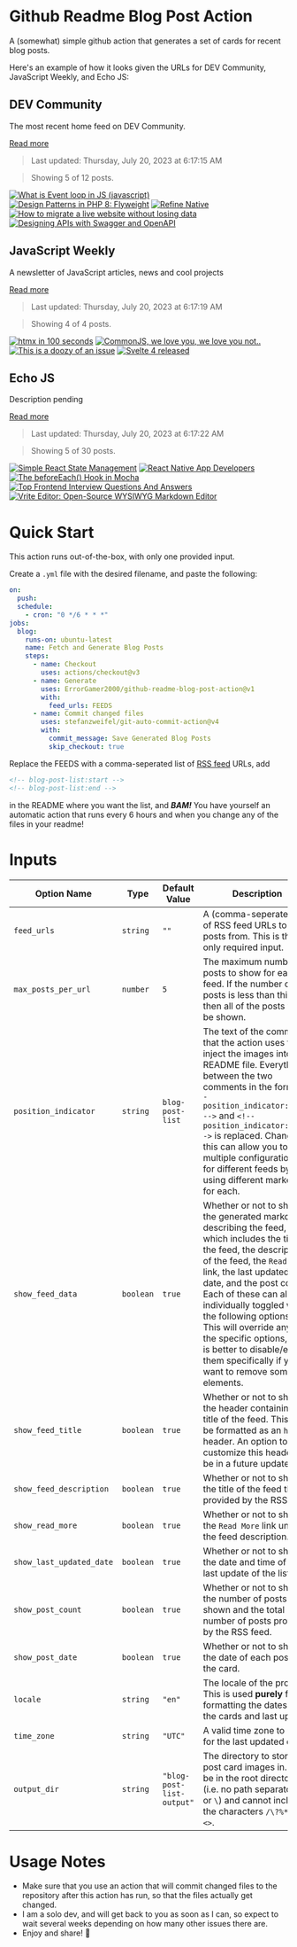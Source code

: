 # Github Readme Blog Post Action

A (somewhat) simple github action that generates a set of cards for recent blog posts.

Here's an example of how it looks given the URLs for DEV Community, JavaScript Weekly, and Echo JS:

<!-- post-list:start -->
## DEV Community

The most recent home feed on DEV Community.

[Read more](https://dev.to)
> Last updated: Thursday, July 20, 2023 at 6:17:15 AM

> Showing 5 of 12 posts.

[![What is Event loop in JS (javascript)](https://raw.githubusercontent.com/ErrorGamer2000/github-readme-blog-post-action/main/generated_files/DEV_Community/What_is_Event_loop_in_JS_(javascript).svg)](https://dev.to/diwakarkashyap/what-is-event-loop-in-js-javascript-57kh)
[![Design Patterns in PHP 8: Flyweight](https://raw.githubusercontent.com/ErrorGamer2000/github-readme-blog-post-action/main/generated_files/DEV_Community/Design_Patterns_in_PHP_8__Flyweight.svg)](https://dev.to/zhukmax/design-patterns-in-php-8-flyweight-5e0h)
[![Refine Native](https://raw.githubusercontent.com/ErrorGamer2000/github-readme-blog-post-action/main/generated_files/DEV_Community/Refine_Native.svg)](https://dev.to/abdellah711/refine-native-2p1d)
[![How to migrate a live website without losing data](https://raw.githubusercontent.com/ErrorGamer2000/github-readme-blog-post-action/main/generated_files/DEV_Community/How_to_migrate_a_live_website_without_losing_data.svg)](https://dev.to/accreditly/how-to-migrate-a-live-website-without-losing-data-53g4)
[![Designing APIs with Swagger and OpenAPI](https://raw.githubusercontent.com/ErrorGamer2000/github-readme-blog-post-action/main/generated_files/DEV_Community/Designing_APIs_with_Swagger_and_OpenAPI.svg)](https://dev.to/nfrankel/designing-apis-with-swagger-and-openapi-43e6)


## JavaScript Weekly

A newsletter of JavaScript articles, news and cool projects

[Read more](https://javascriptweekly.com/)
> Last updated: Thursday, July 20, 2023 at 6:17:19 AM

> Showing 4 of 4 posts.

[![htmx in 100 seconds](https://raw.githubusercontent.com/ErrorGamer2000/github-readme-blog-post-action/main/generated_files/JavaScript_Weekly/htmx_in_100_seconds.svg)](https://javascriptweekly.com/issues/647)
[![CommonJS, we love you, we love you not..](https://raw.githubusercontent.com/ErrorGamer2000/github-readme-blog-post-action/main/generated_files/JavaScript_Weekly/CommonJS__we_love_you__we_love_you_not...svg)](https://javascriptweekly.com/issues/646)
[![This is a doozy of an issue](https://raw.githubusercontent.com/ErrorGamer2000/github-readme-blog-post-action/main/generated_files/JavaScript_Weekly/This_is_a_doozy_of_an_issue.svg)](https://javascriptweekly.com/issues/645)
[![Svelte 4 released](https://raw.githubusercontent.com/ErrorGamer2000/github-readme-blog-post-action/main/generated_files/JavaScript_Weekly/Svelte_4_released.svg)](https://javascriptweekly.com/issues/644)


## Echo JS

Description pending

[Read more](
http://www.echojs.com
)
> Last updated: Thursday, July 20, 2023 at 6:17:22 AM

> Showing 5 of 30 posts.

[![Simple React State Management](https://raw.githubusercontent.com/ErrorGamer2000/github-readme-blog-post-action/main/generated_files/_Echo_JS_/Simple_React_State_Management.svg)](https://daniel-payne-keldan-systems.medium.com/is-this-all-i-need-for-great-react-state-management-bd27d390e5a6)
[![
React Native App Developers
](https://raw.githubusercontent.com/ErrorGamer2000/github-readme-blog-post-action/main/generated_files/_Echo_JS_/_React_Native_App_Developers_.svg)](
https://www.instaittech.com/services/react-native-app-development
)
[![The `beforeEach()` Hook in Mocha](https://raw.githubusercontent.com/ErrorGamer2000/github-readme-blog-post-action/main/generated_files/_Echo_JS_/The_`beforeEach()`_Hook_in_Mocha.svg)](
https://masteringjs.io/tutorials/mocha/beforeeach
)
[![Top Frontend Interview Questions And Answers](https://raw.githubusercontent.com/ErrorGamer2000/github-readme-blog-post-action/main/generated_files/_Echo_JS_/Top_Frontend_Interview_Questions_And_Answers.svg)](
https://www.frontendinterviewquestions.com/interview-questions/frontend-developer-interview-questions-for-freshers
)
[![Vrite Editor: Open-Source WYSIWYG Markdown Editor](https://raw.githubusercontent.com/ErrorGamer2000/github-readme-blog-post-action/main/generated_files/_Echo_JS_/Vrite_Editor__Open-Source_WYSIWYG_Markdown_Editor.svg)](https://vrite.io/blog/vrite-editor-open-source-wysiwyg-markdown-editor/)


<!-- post-list:end -->

# Quick Start

This action runs out-of-the-box, with only one provided input.

Create a `.yml` file with the desired filename, and paste the following:

```yml
on:
  push:
  schedule:
    - cron: "0 */6 * * *"
jobs:
  blog:
    runs-on: ubuntu-latest
    name: Fetch and Generate Blog Posts
    steps:
      - name: Checkout
        uses: actions/checkout@v3
      - name: Generate
        uses: ErrorGamer2000/github-readme-blog-post-action@v1
        with:
          feed_urls: FEEDS
      - name: Commit changed files
        uses: stefanzweifel/git-auto-commit-action@v4
        with:
          commit_message: Save Generated Blog Posts
          skip_checkout: true
```

Replace the FEEDS with a comma-seperated list of [RSS feed](https://rss.com/blog/how-do-rss-feeds-work/) URLs, add

```md
<!-- blog-post-list:start -->
<!-- blog-post-list:end -->
```

in the README where you want the list, and **_BAM!_** You have yourself an automatic action that runs every 6 hours and when you change any of the files in your readme!

# Inputs

<table>
  <thead>
    <tr>
      <th>Option Name</th>
      <th>Type</th>
      <th>Default Value</th>
      <th>Description</th>
    </tr>
  </thead>
  <tbody>
    <tr>
      <td><code>feed_urls</code></td>
      <td><code>string</code></td>
      <td><code>""</code></td>
      <td>A (comma-seperated) list of RSS feed URLs to load posts from. This is the only required input.</td>
    </tr>
    <tr>
      <td><code>max_posts_per_url</code></td>
      <td><code>number</code></td>
      <td><code>5</code></td>
      <td>The maximum number of posts to show for each feed. If the number of posts is less than this, then all of the posts will be shown.</td>
    </tr>
    <tr>
      <td><code>position_indicator</code></td>
      <td><code>string</code></td>
      <td><code>blog-post-list</code></td>
      <td>The text of the comments that the action uses to inject the images into the README file. Everything between the two comments in the form <code>&lt;!-- position_indicator:start --&gt;</code> and <code>&lt;!-- position_indicator:end --&gt;</code> is replaced. Changing this can allow you to use multiple configurations for different feeds by using different markers for each.</td>
    </tr>
    <tr>
      <td><code>show_feed_data</code></td>
      <td><code>boolean</code></td>
      <td><code>true</code></td>
      <td>Whether or not to show the generated markdown describing the feed, which includes the title of the feed, the description of the feed, the <code>Read More</code> link, the last updated date, and the post count. Each of these can also be individually toggled with the following options. This will override any of the specific options, so it is better to disable/enable them specifically if you want to remove some elements.</td>
    </tr>
    <tr>
      <td><code>show_feed_title</code></td>
      <td><code>boolean</code></td>
      <td><code>true</code></td>
      <td>Whether or not to show the header containing the title of the feed. This will be formatted as an <code>h2</code> header. An option to customize this header will be in a future update.</td>
    </tr>
    <tr>
      <td><code>show_feed_description</code></td>
      <td><code>boolean</code></td>
      <td><code>true</code></td>
      <td>Whether or not to show the title of the feed that is provided by the RSS feed.</td>
    </tr>
    <tr>
      <td><code>show_read_more</code></td>
      <td><code>boolean</code></td>
      <td><code>true</code></td>
      <td>Whether or not to show the <code>Read More</code> link under the feed description.</td>
    </tr>
    <tr>
      <td><code>show_last_updated_date</code></td>
      <td><code>boolean</code></td>
      <td><code>true</code></td>
      <td>Whether or not to show the date and time of the last update of the list.</td>
    </tr>
    <tr>
      <td><code>show_post_count</code></td>
      <td><code>boolean</code></td>
      <td><code>true</code></td>
      <td>Whether or not to show the number of posts shown and the total number of posts provided by the RSS feed.</td>
    </tr>
    <tr>
      <td><code>show_post_date</code></td>
      <td><code>boolean</code></td>
      <td><code>true</code></td>
      <td>Whether or not to show the date of each post on the card.</td>
    </tr>
    <tr>
      <td><code>locale</code></td>
      <td><code>string</code></td>
      <td><code>"en"</code></td>
      <td>The locale of the project. This is used <strong>purely</strong> for formatting the dates of the cards and last update.</td>
    </tr>
    <tr>
      <td><code>time_zone</code></td>
      <td><code>string</code></td>
      <td><code>"UTC"</code></td>
      <td>A valid time zone to use for the last updated date.</td>
    </tr>
    <tr>
      <td><code>output_dir</code></td>
      <td><code>string</code></td>
      <td><code>"blog-post-list-output"</code></td>
      <td>The directory to store the post card images in. Must be in the root directory (i.e. no path separators <code>/</code> or <code>\</code>) and cannot include the characters <code>/\?%*:|"&lt;&gt;</code>.</td>
    </tr>
<!--
    <tr>
      <td><code></code></td>
      <td><cde></cde></td>
      <td><code></code></td>
      <td></td>
    </tr>
-->
  </tbody>
</table>

# Usage Notes

- Make sure that you use an action that will commit changed files to the repository after this action has run, so that the files actually get changed.
- I am a solo dev, and will get back to you as soon as I can, so expect to wait several weeks depending on how many other issues there are.
- Enjoy and share! 🤗
